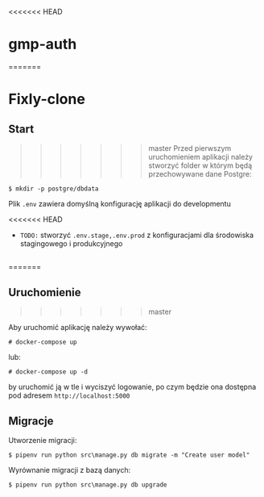 <<<<<<< HEAD
# gmp-auth

=======
# Fixly-clone

## Start
>>>>>>> master
Przed pierwszym uruchomieniem aplikacji należy stworzyć folder w którym będą przechowywane dane Postgre:

```
$ mkdir -p postgre/dbdata
```

Plik ```.env``` zawiera domyślną konfigurację aplikacji do developmentu

<<<<<<< HEAD
- ```TODO:``` stworzyć ```.env.stage,.env.prod``` z konfiguracjami dla środowiska stagingowego i produkcyjnego

##
=======
## Uruchomienie
>>>>>>> master

Aby uruchomić aplikację należy wywołać:
```
# docker-compose up
```
lub:
```
# docker-compose up -d
```
by uruchomić ją w tle i wyciszyć logowanie, po czym będzie ona dostępna pod adresem ```http://localhost:5000```

## Migracje

Utworzenie migracji:
```shell
$ pipenv run python src\manage.py db migrate -m "Create user model"
```

Wyrównanie migracji z bazą danych:
```
$ pipenv run python src\manage.py db upgrade
```